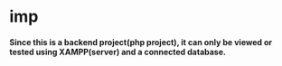 <h1>imp</h1>
<h4>Since this is a backend project(php project), it can only be viewed or tested using XAMPP(server) and a connected database.</h4>
